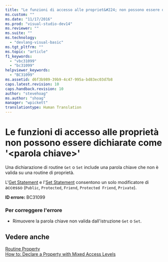 ```yaml
---
title: "Le funzioni di accesso alle propriet&#224; non possono essere dichiarate come &#39;&lt;parola chiave&gt;&#39; | Microsoft Docs"
ms.custom: ""
ms.date: "11/17/2016"
ms.prod: "visual-studio-dev14"
ms.reviewer: ""
ms.suite: ""
ms.technology: 
  - "devlang-visual-basic"
ms.tgt_pltfrm: ""
ms.topic: "article"
f1_keywords: 
  - "vbc31099"
  - "bc31099"
helpviewer_keywords: 
  - "BC31099"
ms.assetid: d6f3b989-39b9-4c47-995a-bd83ec03d7b8
caps.latest.revision: 10
caps.handback.revision: 10
author: "stevehoag"
ms.author: "shoag"
manager: "wpickett"
translationtype: Human Translation
---
```

# Le funzioni di accesso alle propriet&#224; non possono essere dichiarate come &#39;&lt;parola chiave&gt;&#39;
Una dichiarazione di routine `Get` o `Set` include una parola chiave che non è valida su una routine di proprietà.  
  
 L'[Get Statement](../../visual-basic/language-reference/statements/get-statement.md) e l'[Set Statement](../../visual-basic/language-reference/statements/set-statement.md) consentono un solo modificatore di accesso \(`Public`, `Protected`, `Friend`, `Protected Friend`, `Private`\).  
  
 **ID errore:** BC31099  
  
### Per correggere l'errore  
  
-   Rimuovere la parola chiave non valida dall'istruzione `Get` o `Set`.  
  
## Vedere anche  
 [Routine Property](../../visual-basic/programming-guide/language-features/procedures/property-procedures.md)   
 [How to: Declare a Property with Mixed Access Levels](../../visual-basic/programming-guide/language-features/procedures/how-to-declare-a-property-with-mixed-access-levels.md)
